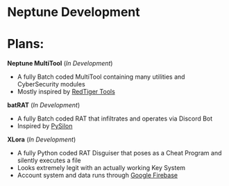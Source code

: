 # Neptune Development

# Plans:
**Neptune MultiTool** (*In Development*)
- A fully Batch coded MultiTool containing many utilities and CyberSecurity modules
- Mostly inspired by [RedTiger Tools](https://github.com/loxy0dev/RedTiger-Tools)

**batRAT** (*In Development*)
- A fully Batch coded RAT that infiltrates and operates via Discord Bot
- Inspired by [PySilon](https://github.com/mategol/PySilon-malware)

**XLora** (*In Development*)
- A fully Python coded RAT Disguiser that poses as a Cheat Program and silently executes a file
- Looks extremely legit with an actually working Key System
- Account system and data runs through [Google Firebase](https://firebase.google.com/)
